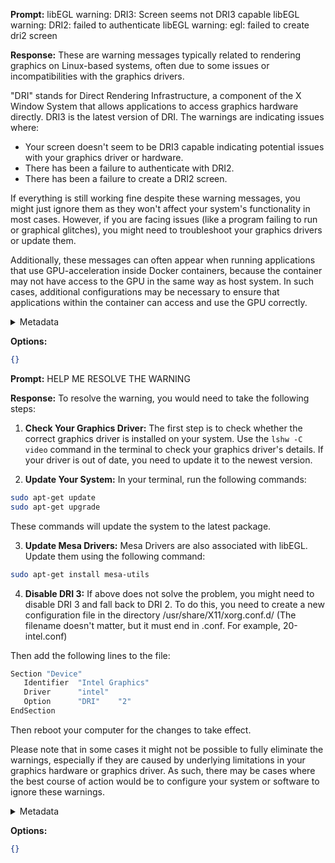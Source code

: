 **Prompt:**
libEGL warning: DRI3: Screen seems not DRI3 capable
libEGL warning: DRI2: failed to authenticate
libEGL warning: egl: failed to create dri2 screen

**Response:**
These are warning messages typically related to rendering graphics on Linux-based systems, often due to some issues or incompatibilities with the graphics drivers.

"DRI" stands for Direct Rendering Infrastructure, a component of the X Window System that allows applications to access graphics hardware directly. DRI3 is the latest version of DRI. The warnings are indicating issues where:

- Your screen doesn't seem to be DRI3 capable indicating potential issues with your graphics driver or hardware.
- There has been a failure to authenticate with DRI2.
- There has been a failure to create a DRI2 screen.

If everything is still working fine despite these warning messages, you might just ignore them as they won't affect your system's functionality in most cases. However, if you are facing issues (like a program failing to run or graphical glitches), you might need to troubleshoot your graphics drivers or update them.

Additionally, these messages can often appear when running applications that use GPU-acceleration inside Docker containers, because the container may not have access to the GPU in the same way as host system. In such cases, additional configurations may be necessary to ensure that applications within the container can access and use the GPU correctly.

<details><summary>Metadata</summary>

- Duration: 32690 ms
- Datetime: 2023-10-19T08:09:12.455500
- Model: gpt-4-0613

</details>

**Options:**
```json
{}
```

**Prompt:**
HELP ME RESOLVE THE WARNING

**Response:**
To resolve the warning, you would need to take the following steps:

1. **Check Your Graphics Driver:** The first step is to check whether the correct graphics driver is installed on your system. Use the `lshw -C video` command in the terminal to check your graphics driver's details. If your driver is out of date, you need to update it to the newest version.

2. **Update Your System:** In your terminal, run the following commands:
```bash
sudo apt-get update
sudo apt-get upgrade
```
These commands will update the system to the latest package.

3. **Update Mesa Drivers:** Mesa Drivers are also associated with libEGL. Update them using the following command:
```bash
sudo apt-get install mesa-utils
```
4. **Disable DRI 3:** If above does not solve the problem, you might need to disable DRI 3 and fall back to DRI 2. To do this, you need to create a new configuration file in the directory /usr/share/X11/xorg.conf.d/ (The filename doesn't matter, but it must end in .conf. For example, 20-intel.conf)

Then add the following lines to the file:
```bash
Section "Device"
   Identifier  "Intel Graphics"
   Driver      "intel"
   Option      "DRI"    "2" 
EndSection
```
Then reboot your computer for the changes to take effect.

Please note that in some cases it might not be possible to fully eliminate the warnings, especially if they are caused by underlying limitations in your graphics hardware or graphics driver. As such, there may be cases where the best course of action would be to configure your system or software to ignore these warnings.

<details><summary>Metadata</summary>

- Duration: 44032 ms
- Datetime: 2023-10-19T08:10:30.026320
- Model: gpt-4-0613

</details>

**Options:**
```json
{}
```

